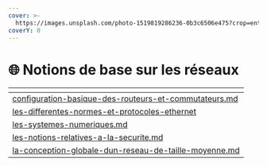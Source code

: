 ```yaml
---
cover: >-
  https://images.unsplash.com/photo-1519819286236-0b3c6506e475?crop=entropy&cs=tinysrgb&fm=jpg&ixid=MnwxOTcwMjR8MHwxfHNlYXJjaHwyfHxsaW5rfGVufDB8fHx8MTY3NTE1NjU1Mg&ixlib=rb-4.0.3&q=80
coverY: 0
---
```


# 🌐 Notions de base sur les réseaux

<table data-card-size="large" data-view="cards"><thead><tr><th data-card-target data-type="content-ref"></th></tr></thead><tbody><tr><td><a href="configuration-basique-des-routeurs-et-commutateurs.md">configuration-basique-des-routeurs-et-commutateurs.md</a></td></tr><tr><td><a href="les-differentes-normes-et-protocoles-ethernet/">les-differentes-normes-et-protocoles-ethernet</a></td></tr><tr><td><a href="les-systemes-numeriques.md">les-systemes-numeriques.md</a></td></tr><tr><td><a href="les-notions-relatives-a-la-securite.md">les-notions-relatives-a-la-securite.md</a></td></tr><tr><td><a href="la-conception-globale-dun-reseau-de-taille-moyenne.md">la-conception-globale-dun-reseau-de-taille-moyenne.md</a></td></tr></tbody></table>
